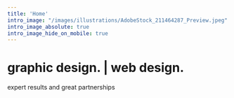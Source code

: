 ```yaml
---
title: 'Home'
intro_image: "/images/illustrations/AdobeStock_211464287_Preview.jpeg"
intro_image_absolute: true
intro_image_hide_on_mobile: true
---
```


# graphic design. | web design.

expert results and great partnerships